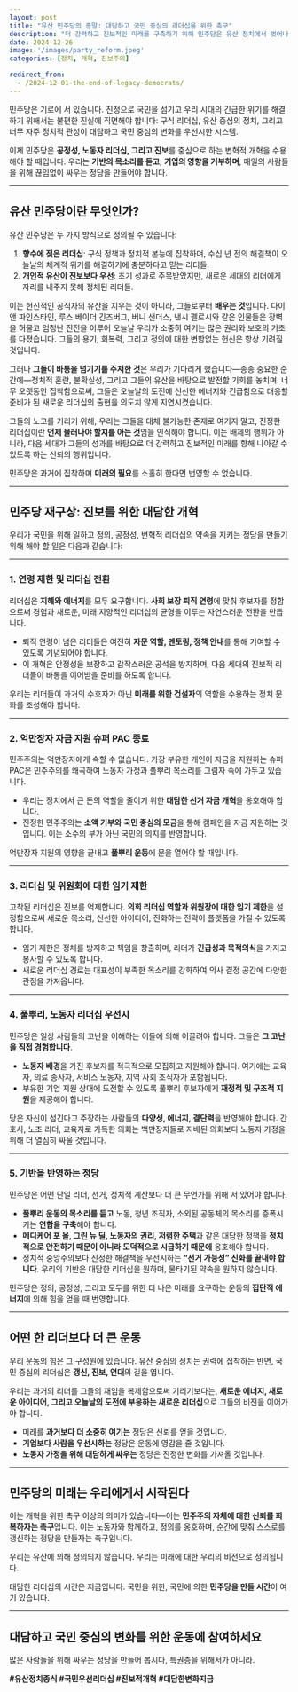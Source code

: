 ```yaml
---
layout: post  
title: "유산 민주당의 종말: 대담하고 국민 중심의 리더십을 위한 촉구"  
description: "더 강력하고 진보적인 미래를 구축하기 위해 민주당은 유산 정치에서 벗어나 사람 중심의 리더십, 공정성, 대담한 개혁을 우선시해야 합니다."  
date: 2024-12-26  
image: '/images/party_reform.jpeg'  
categories: [정치, 개혁, 진보주의]  

redirect_from:  
  - /2024-12-01-the-end-of-legacy-democrats/  
---
```


민주당은 기로에 서 있습니다. 진정으로 국민을 섬기고 우리 시대의 긴급한 위기를 해결하기 위해서는 불편한 진실에 직면해야 합니다: 구식 리더십, 유산 중심의 정치, 그리고 너무 자주 정치적 관성이 대담하고 국민 중심의 변화를 우선시한 시스템.  

이제 민주당은 **공정성, 노동자 리더십, 그리고 진보**를 중심으로 하는 변혁적 개혁을 수용해야 할 때입니다. 우리는 **기반의 목소리를 듣고**, **기업의 영향을 거부하며**, 매일의 사람들을 위해 끊임없이 싸우는 정당을 만들어야 합니다.  

---

## 유산 민주당이란 무엇인가?  

유산 민주당은 두 가지 방식으로 정의될 수 있습니다:  

1. **향수에 젖은 리더십**: 구식 정책과 정치적 본능에 집착하며, 수십 년 전의 해결책이 오늘날의 체계적 위기를 해결하기에 충분하다고 믿는 리더들.  
2. **개인적 유산이 진보보다 우선**: 초기 성과로 주목받았지만, 새로운 세대의 리더에게 자리를 내주지 못해 정체된 리더들.  

이는 헌신적인 공직자의 유산을 지우는 것이 아니라, 그들로부터 **배우는 것**입니다. 다이앤 파인스타인, 루스 베이더 긴즈버그, 버니 샌더스, 낸시 펠로시와 같은 인물들은 장벽을 허물고 엄청난 진전을 이루어 오늘날 우리가 소중히 여기는 많은 권리와 보호의 기초를 다졌습니다. 그들의 용기, 회복력, 그리고 정의에 대한 변함없는 헌신은 항상 기려질 것입니다.  

그러나 **그들이 바통을 넘기기를 주저한 것**은 우리가 기다리게 했습니다—종종 중요한 순간에—정치적 혼란, 불확실성, 그리고 그들의 유산을 바탕으로 발전할 기회를 놓치며. 너무 오랫동안 집착함으로써, 그들은 오늘날의 도전에 신선한 에너지와 긴급함으로 대응할 준비가 된 새로운 리더십의 출현을 의도치 않게 지연시켰습니다.  

그들의 노고를 기리기 위해, 우리는 그들을 대체 불가능한 존재로 여기지 말고, 진정한 리더십이란 **언제 물러나야 할지를 아는 것**임을 인식해야 합니다. 이는 배제의 행위가 아니라, 다음 세대가 그들의 성과를 바탕으로 더 강력하고 진보적인 미래를 향해 나아갈 수 있도록 하는 신뢰의 행위입니다.  

민주당은 과거에 집착하며 **미래의 필요**를 소홀히 한다면 번영할 수 없습니다.  

---

## 민주당 재구상: 진보를 위한 대담한 개혁  

우리가 국민을 위해 일하고 정의, 공정성, 변혁적 리더십의 약속을 지키는 정당을 만들기 위해 해야 할 일은 다음과 같습니다:  

---

### 1. **연령 제한 및 리더십 전환**  
리더십은 **지혜와 에너지**를 모두 요구합니다. **사회 보장 퇴직 연령**에 맞춰 후보자를 정함으로써 경험과 새로운, 미래 지향적인 리더십의 균형을 이루는 자연스러운 전환을 만듭니다.  

- 퇴직 연령이 넘은 리더들은 여전히 **자문 역할, 멘토링, 정책 안내**를 통해 기여할 수 있도록 기념되어야 합니다.  
- 이 개혁은 안정성을 보장하고 갑작스러운 공석을 방지하며, 다음 세대의 진보적 리더들이 바통을 이어받을 준비를 하도록 합니다.  

우리는 리더들이 과거의 수호자가 아닌 **미래를 위한 건설자**의 역할을 수용하는 정치 문화를 조성해야 합니다.  

---

### 2. **억만장자 자금 지원 슈퍼 PAC 종료**  
민주주의는 억만장자에게 속할 수 없습니다. 가장 부유한 개인이 자금을 지원하는 슈퍼 PAC은 민주주의를 왜곡하여 노동자 가정과 풀뿌리 목소리를 그림자 속에 가두고 있습니다.  

- 우리는 정치에서 큰 돈의 역할을 줄이기 위한 **대담한 선거 자금 개혁**을 옹호해야 합니다.  
- 진정한 민주주의는 **소액 기부와 국민 중심의 모금**을 통해 캠페인을 자금 지원하는 것입니다. 이는 소수의 부가 아닌 국민의 의지를 반영합니다.  

억만장자 지원의 영향을 끝내고 **풀뿌리 운동**에 문을 열어야 할 때입니다.  

---

### 3. **리더십 및 위원회에 대한 임기 제한**  
고착된 리더십은 진보를 억제합니다. **의회 리더십 역할과 위원장에 대한 임기 제한**을 설정함으로써 새로운 목소리, 신선한 아이디어, 진화하는 전략이 플랫폼을 가질 수 있도록 합니다.  

- 임기 제한은 정체를 방지하고 책임을 창출하며, 리더가 **긴급성과 목적의식**을 가지고 봉사할 수 있도록 합니다.  
- 새로운 리더십 경로는 대표성이 부족한 목소리를 강화하여 의사 결정 공간에 다양한 관점을 가져옵니다.  

---

### 4. **풀뿌리, 노동자 리더십 우선시**  
민주당은 일상 사람들의 고난을 이해하는 이들에 의해 이끌려야 합니다. 그들은 **그 고난을 직접 경험합니다**.  

- **노동자 배경**을 가진 후보자를 적극적으로 모집하고 지원해야 합니다. 여기에는 교육자, 의료 종사자, 서비스 노동자, 지역 사회 조직자가 포함됩니다.  
- 부유한 기업 지원 상대에 도전할 수 있도록 풀뿌리 후보자에게 **재정적 및 구조적 지원**을 제공해야 합니다.  

당은 자신이 섬긴다고 주장하는 사람들의 **다양성, 에너지, 결단력**을 반영해야 합니다. 간호사, 노조 리더, 교육자로 가득한 의회는 백만장자들로 지배된 의회보다 노동자 가정을 위해 더 열심히 싸울 것입니다.  

---

### 5. **기반을 반영하는 정당**  
민주당은 어떤 단일 리더, 선거, 정치적 계산보다 더 큰 무언가를 위해 서 있어야 합니다.  

- **풀뿌리 운동의 목소리를 듣고** 노동, 청년 조직자, 소외된 공동체의 목소리를 증폭시키는 **연합을 구축**해야 합니다.  
- **메디케어 포 올, 그린 뉴 딜, 노동자의 권리, 저렴한 주택**과 같은 대담한 정책을 **정치적으로 안전하기 때문이 아니라 도덕적으로 시급하기 때문에** 옹호해야 합니다.  
- 정치적 중앙주의보다 진정한 해결책을 우선시하는 **“선거 가능성” 신화를 끝내야 합니다**. 우리의 기반은 대담한 리더십을 원하며, 물타기된 약속을 원하지 않습니다.  

민주당은 정의, 공정성, 그리고 모두를 위한 더 나은 미래를 요구하는 운동의 **집단적 에너지**에 의해 힘을 얻을 때 번영합니다.  

---

## 어떤 한 리더보다 더 큰 운동  

우리 운동의 힘은 그 구성원에 있습니다. 유산 중심의 정치는 권력에 집착하는 반면, 국민 중심의 리더십은 **갱신, 진보, 연대**의 길을 엽니다.  

우리는 과거의 리더를 그들의 재임을 복제함으로써 기리기보다는, **새로운 에너지, 새로운 아이디어, 그리고 오늘날의 도전에 부응하는 새로운 리더십**으로 그들의 비전을 이어가야 합니다.  

- 미래를 **과거보다 더 소중히 여기는** 정당은 신뢰를 얻을 것입니다.  
- **기업보다 사람을 우선시하는** 정당은 운동에 영감을 줄 것입니다.  
- **노동자 가정을 위해 대담하게 싸우는** 정당은 진정한 변화를 가져올 것입니다.  

---

## **민주당의 미래는 우리에게서 시작된다**  

이는 개혁을 위한 촉구 이상의 의미가 있습니다—이는 **민주주의 자체에 대한 신뢰를 회복하자는 촉구**입니다. 이는 노동자와 함께하고, 정의를 옹호하며, 순간에 맞춰 스스로를 갱신하는 정당을 만들자는 촉구입니다.  

우리는 유산에 의해 정의되지 않습니다. 우리는 미래에 대한 우리의 비전으로 정의됩니다.  

대담한 리더십의 시간은 지금입니다. 국민을 위한, 국민에 의한 **민주당을 만들 시간**이 여기 있습니다.  

---

## 대담하고 국민 중심의 변화를 위한 운동에 참여하세요  

많은 사람들을 위해 싸우는 정당을 만들어 봅시다, 특권층을 위해서가 아니라.  

**#유산정치종식 #국민우선리더십 #진보적개혁 #대담한변화지금**